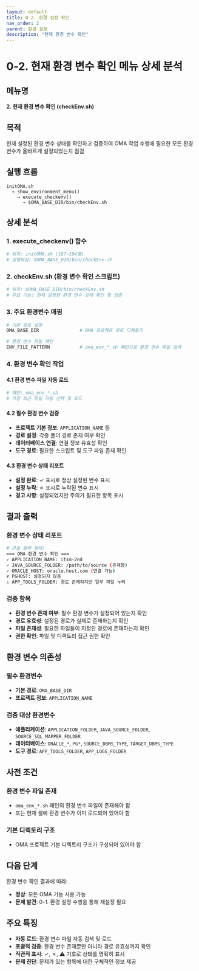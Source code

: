 ```yaml
---
layout: default
title: 0-2. 환경 설정 확인
nav_order: 2
parent: 환경 설정
description: "현재 환경 변수 확인"
---
```


# 0-2. 현재 환경 변수 확인 메뉴 상세 분석

## 메뉴명
**2. 현재 환경 변수 확인 (checkEnv.sh)**

## 목적
현재 설정된 환경 변수 상태를 확인하고 검증하여 OMA 작업 수행에 필요한 모든 환경 변수가 올바르게 설정되었는지 점검

## 실행 흐름
```
initOMA.sh 
  → show_environment_menu() 
    → execute_checkenv() 
      → $OMA_BASE_DIR/bin/checkEnv.sh
```

## 상세 분석

### 1. **execute_checkenv() 함수**
```bash
# 위치: initOMA.sh (187-194행)
# 실행파일: $OMA_BASE_DIR/bin/checkEnv.sh
```

### 2. **checkEnv.sh (환경 변수 확인 스크립트)**
```bash
# 위치: $OMA_BASE_DIR/bin/checkEnv.sh
# 주요 기능: 현재 설정된 환경 변수 상태 확인 및 검증
```

### 3. **주요 환경변수 매핑**
```bash
# 기본 경로 설정
OMA_BASE_DIR               # OMA 프로젝트 루트 디렉토리

# 환경 변수 파일 패턴
ENV_FILE_PATTERN           # oma_env_*.sh 패턴으로 환경 변수 파일 검색
```

### 4. **환경 변수 확인 작업**

#### **4.1 환경 변수 파일 자동 로드**
```bash
# 패턴: oma_env_*.sh
# 가장 최근 파일 자동 선택 및 로드
```

#### **4.2 필수 환경 변수 검증**
- **프로젝트 기본 정보**: `APPLICATION_NAME` 등
- **경로 설정**: 각종 폴더 경로 존재 여부 확인
- **데이터베이스 연결**: 연결 정보 유효성 확인
- **도구 경로**: 필요한 스크립트 및 도구 파일 존재 확인

#### **4.3 환경 변수 상태 리포트**
- **설정 완료**: ✓ 표시로 정상 설정된 변수 표시
- **설정 누락**: ✗ 표시로 누락된 변수 표시
- **경고 사항**: 설정되었지만 주의가 필요한 항목 표시

## 결과 출력

### **환경 변수 상태 리포트**
```bash
# 콘솔 출력 형태:
=== OMA 환경 변수 확인 ===
✓ APPLICATION_NAME: itsm-2nd
✓ JAVA_SOURCE_FOLDER: /path/to/source (존재함)
✓ ORACLE_HOST: oracle.host.com (연결 가능)
✗ PGHOST: 설정되지 않음
⚠ APP_TOOLS_FOLDER: 경로 존재하지만 일부 파일 누락
```

### **검증 항목**
- **환경 변수 존재 여부**: 필수 환경 변수가 설정되어 있는지 확인
- **경로 유효성**: 설정된 경로가 실제로 존재하는지 확인
- **파일 존재성**: 필요한 파일들이 지정된 경로에 존재하는지 확인
- **권한 확인**: 파일 및 디렉토리 접근 권한 확인

## 환경 변수 의존성

### **필수 환경변수**
- **기본 경로**: `OMA_BASE_DIR`
- **프로젝트 정보**: `APPLICATION_NAME`

### **검증 대상 환경변수**
- **애플리케이션**: `APPLICATION_FOLDER`, `JAVA_SOURCE_FOLDER`, `SOURCE_SQL_MAPPER_FOLDER`
- **데이터베이스**: `ORACLE_*`, `PG*`, `SOURCE_DBMS_TYPE`, `TARGET_DBMS_TYPE`
- **도구 경로**: `APP_TOOLS_FOLDER`, `APP_LOGS_FOLDER`

## 사전 조건

### **환경 변수 파일 존재**
- `oma_env_*.sh` 패턴의 환경 변수 파일이 존재해야 함
- 또는 현재 셸에 환경 변수가 이미 로드되어 있어야 함

### **기본 디렉토리 구조**
- OMA 프로젝트 기본 디렉토리 구조가 구성되어 있어야 함

## 다음 단계
환경 변수 확인 결과에 따라:
- **정상**: 모든 OMA 기능 사용 가능
- **문제 발견**: 0-1. 환경 설정 수행을 통해 재설정 필요

## 주요 특징
- **자동 로드**: 환경 변수 파일 자동 검색 및 로드
- **포괄적 검증**: 환경 변수 존재뿐만 아니라 경로 유효성까지 확인
- **직관적 표시**: ✓, ✗, ⚠ 기호로 상태를 명확히 표시
- **문제 진단**: 문제가 있는 항목에 대한 구체적인 정보 제공
